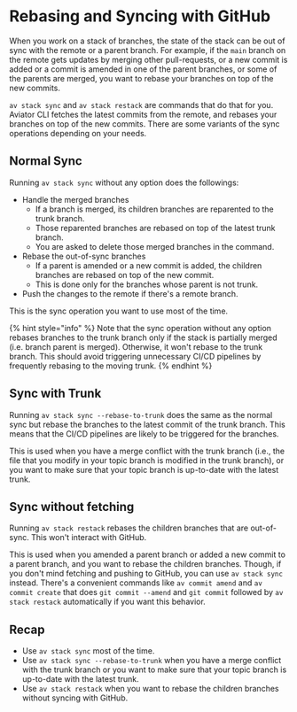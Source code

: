 # Rebasing and Syncing with GitHub

When you work on a stack of branches, the state of the stack can be out of sync
with the remote or a parent branch. For example, if the `main` branch on the
remote gets updates by merging other pull-requests, or a new commit is added or
a commit is amended in one of the parent branches, or some of the parents are
merged, you want to rebase your branches on top of the new commits.

`av stack sync` and `av stack restack` are commands that do that for you.
Aviator CLI fetches the latest commits from the remote, and rebases your
branches on top of the new commits. There are some variants of the sync
operations depending on your needs.

## Normal Sync

Running `av stack sync` without any option does the followings:

* Handle the merged branches
  * If a branch is merged, its children branches are reparented to the trunk
    branch.
  * Those reparented branches are rebased on top of the latest trunk branch.
  * You are asked to delete those merged branches in the command.
* Rebase the out-of-sync branches
  * If a parent is amended or a new commit is added, the children branches are
    rebased on top of the new commit.
  * This is done only for the branches whose parent is not trunk.
* Push the changes to the remote if there's a remote branch.

This is the sync operation you want to use most of the time.

{% hint style="info" %}
Note that the sync operation without any option rebases branches to the trunk
branch only if the stack is partially merged (i.e. branch parent is merged).
Otherwise, it won't rebase to the trunk branch. This should avoid triggering
unnecessary CI/CD pipelines by frequently rebasing to the moving trunk.
{% endhint %}

## Sync with Trunk

Running `av stack sync --rebase-to-trunk` does the same as the normal sync but
rebase the branches to the latest commit of the trunk branch. This means that
the CI/CD pipelines are likely to be triggered for the branches.

This is used when you have a merge conflict with the trunk branch (i.e., the
file that you modify in your topic branch is modified in the trunk branch), or
you want to make sure that your topic branch is up-to-date with the latest
trunk.

## Sync without fetching

Running `av stack restack` rebases the children branches that are out-of-sync.
This won't interact with GitHub.

This is used when you amended a parent branch or added a new commit to a parent
branch, and you want to rebase the children branches. Though, if you don't mind
fetching and pushing to GitHub, you can use `av stack sync` instead. There's a
convenient commands like `av commit amend` and `av commit create` that does `git
commit --amend` and `git commit` followed by `av stack restack` automatically if
you want this behavior.

## Recap

* Use `av stack sync` most of the time.
* Use `av stack sync --rebase-to-trunk` when you have a merge conflict with the
  trunk branch or you want to make sure that your topic branch is up-to-date
  with the latest trunk.
* Use `av stack restack` when you want to rebase the children branches without
  syncing with GitHub.

